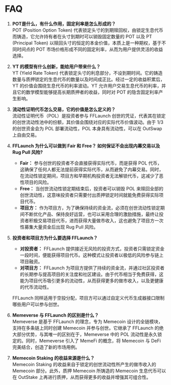 # FAQ

1. **POT是什么，有什么作用，固定利率是怎么形成的？**\
   POT (Position Option Token) 代表锁定头寸的到期赎回权，由锁定生息代币而铸造，它允许持有者在头寸到期时可以销毁固定数量的 POT 以及 PT (Principal Token) 以赎回头寸的恒定的本金价值，本质上是一种期权，基于不同时间点的 POT 市场价格形成不同的固定利率，从而为用户提供灵活的收益选择。
2. **YT 的模型有什么创新，能给用户带来什么？**\
   YT (Yield Rate Token) 代表锁定头寸的利息部分，不设到期时间。它的铸造数量与质押锁定的生息代币的数量以及时间成正比。经过一定的收益积累后，YT 的价值会围绕生息代币的利率波动。YT 允许用户交易生息代币的利率，并且它的数学模型能够提高长期质押者的收益，同时对 POT 的隐含固定利率产生影响。
3. **流动性证明代币怎么交易，它的价值是怎么定义的？**\
   流动性证明代币（POL）是投资者参与 FFLaunch 创世的凭证，代表其在锁定的创世流动性池中的份额，其价值会围绕对应的实际代币价值波动。由于 1/3 的创世资金会为 POL 部署流动性，POL 本身具有流动性，可以在 OutSwap 上自由交易。
4. **FFLaunch 为什么可以做到 Fair 和 Free？ 如何保证不会出现内幕交易以及 Rug Pull 风险?**
   * **Fair：** 参与创世的投资者不会直接获得实际代币，而是获得 POL 代币，这确保了任何人都无法提前获得实际代币，从而避免了内幕交易。同时，在流动性锁定期间，项目方和早期机构投资者无法解锁代币，这减少了恶性项目的风险。
   * **Free：** 当创世流动性锁定期结束后，投资者可以销毁 POL 来赎回全部的创世流动性，这意味投资者只需要付出质押锁定时间就能免费获得实际项目代币。
   * **项目方：** 作为项目方，为了确保持续的资金流，必须在创世流动性锁定期间不断优化产品、保持良好运营，也可以采用合理的激励措施，最终让投资者积极交易项目代币，进而获得大量做市收入，这也避免了项目方一次性募集大量资金后出现 Rug Pull 风险。
5.  **投资者和项目方为什么要选择 FFLaunch？**

    * **对投资者：** FFLaunch 提供接近无风险的投资方式，投资者只需锁定资金一段时间，便能获得项目代币。这种模式让投资者以极低的风险参与链上项目融资。
    * **对项目方：** FFLaunch 为项目方提供了持续的资金流，并通过社区投资者的长期参与提高项目的关注度和社区建设。由于代币相当于免费获得，这能为项目代币吸引更多的流动性，从而获得更多的做市收入，以及更健康的代币流动性。

    FFLaunch  同样适用于空投分配，项目方可以通过自定义代币生成器接口限制哪些用户可以参与创世。
6. **Memeverse 与 FFLaunch 的区别是什么？**\
   Memeverse 是基于 FFLaunch 的理念，专为 Memecoin 设计的全链模块，支持在多条链上同时创建 Memecoin 并参与创世。它继承了 FFLaunch 的绝大部分优势，与其唯一的区别在于，Memeverse 中的 POL 流动性是永久锁定的。同时，Memeverse 引入了 MemeFi 的概念，将 Memecoin 与 DeFi 完美结合，创造了新的市场用例。
7. **Memecoin Staking 的收益来源是什么？** \
   Memecoin Staking 的收益来自于锁定的创世流动性所产生的做市收入的 Memecoin 部分。此外，质押 Memecoin 所铸造的 Memecoin 生息代币可以在 OutStake 上再进行质押，从而获得更多的收益并增强其可组合性。

